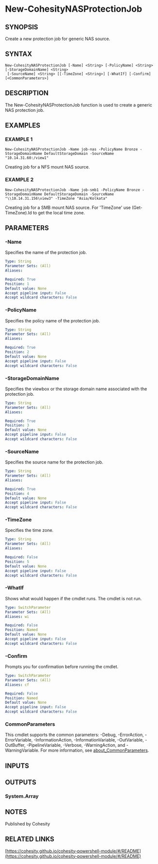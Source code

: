 # New-CohesityNASProtectionJob

## SYNOPSIS
Create a new protection job for generic NAS source.

## SYNTAX

```
New-CohesityNASProtectionJob [-Name] <String> [-PolicyName] <String> [-StorageDomainName] <String>
 [-SourceName] <String> [[-TimeZone] <String>] [-WhatIf] [-Confirm] [<CommonParameters>]
```

## DESCRIPTION
The New-CohesityNASProtectionJob function is used to create a generic NAS protection job.

## EXAMPLES

### EXAMPLE 1
```
New-CohesityNASProtectionJob -Name job-nas -PolicyName Bronze -StorageDomainName DefaultStorageDomain -SourceName "10.14.31.60:/view1"
```

Creating job for a NFS mount NAS source.

### EXAMPLE 2
```
New-CohesityNASProtectionJob -Name job-smb1 -PolicyName Bronze -StorageDomainName DefaultStorageDomain -SourceName "\\10.14.31.156\view3" -TimeZone "Asia/Kolkata"
```

Creating job for a SMB mount NAS source.
For 'TimeZone' use (Get-TimeZone).Id to get the local time zone.

## PARAMETERS

### -Name
Specifies the name of the protection job.

```yaml
Type: String
Parameter Sets: (All)
Aliases:

Required: True
Position: 1
Default value: None
Accept pipeline input: False
Accept wildcard characters: False
```

### -PolicyName
Specifies the policy name of the protection job.

```yaml
Type: String
Parameter Sets: (All)
Aliases:

Required: True
Position: 2
Default value: None
Accept pipeline input: False
Accept wildcard characters: False
```

### -StorageDomainName
Specifies the viewbox or the storage domain name associated with the protection job.

```yaml
Type: String
Parameter Sets: (All)
Aliases:

Required: True
Position: 3
Default value: None
Accept pipeline input: False
Accept wildcard characters: False
```

### -SourceName
Specifies the source name for the protection job.

```yaml
Type: String
Parameter Sets: (All)
Aliases:

Required: True
Position: 4
Default value: None
Accept pipeline input: False
Accept wildcard characters: False
```

### -TimeZone
Specifies the time zone.

```yaml
Type: String
Parameter Sets: (All)
Aliases:

Required: False
Position: 5
Default value: None
Accept pipeline input: False
Accept wildcard characters: False
```

### -WhatIf
Shows what would happen if the cmdlet runs.
The cmdlet is not run.

```yaml
Type: SwitchParameter
Parameter Sets: (All)
Aliases: wi

Required: False
Position: Named
Default value: None
Accept pipeline input: False
Accept wildcard characters: False
```

### -Confirm
Prompts you for confirmation before running the cmdlet.

```yaml
Type: SwitchParameter
Parameter Sets: (All)
Aliases: cf

Required: False
Position: Named
Default value: None
Accept pipeline input: False
Accept wildcard characters: False
```

### CommonParameters
This cmdlet supports the common parameters: -Debug, -ErrorAction, -ErrorVariable, -InformationAction, -InformationVariable, -OutVariable, -OutBuffer, -PipelineVariable, -Verbose, -WarningAction, and -WarningVariable. For more information, see [about_CommonParameters](http://go.microsoft.com/fwlink/?LinkID=113216).

## INPUTS

## OUTPUTS

### System.Array
## NOTES
Published by Cohesity

## RELATED LINKS

[https://cohesity.github.io/cohesity-powershell-module/#/README](https://cohesity.github.io/cohesity-powershell-module/#/README)

